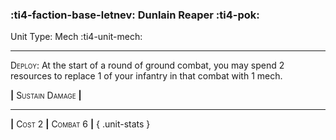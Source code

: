 ### :ti4-faction-base-letnev: **Dunlain Reaper** :ti4-pok:

Unit Type: Mech :ti4-unit-mech:

---

<span style="font-variant:small-caps;">Deploy</span>: At the start of a round of ground combat, you may spend 2 resources to replace 1 of your infantry in that combat with 1 mech.

__|__ <span style="font-variant:small-caps;">Sustain Damage</span> __|__

---

__|__ <span style="font-variant:small-caps;">Cost 2</span> __|__ <span style="font-variant:small-caps;">Combat 6</span> __|__
{ .unit-stats }
